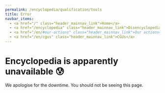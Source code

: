 ```yaml
---
permalink: /encyclopedia/qualification/tools
title: Error
navbar_items:
  - <a href="/" class="header_mainnav_link">Home</a>
  - <a href="/encyclopedia" class="header_mainnav_link">Disencyclopedia</a>
  - <a href="/en/#our-actions" class="header_mainnav_link">Our actions</a>
  - <a href="/en/cgus" class="header_mainnav_link">CGUs</a>
---
```


# Encyclopedia is apparently unavailable 😰

We apologise for the downtime. You should not be seeing this page.

<div id="reliability-assessment"></div>

<!-- This page is compiled mostly to allow internal links checks. It will be overridden at server level in production. -->
